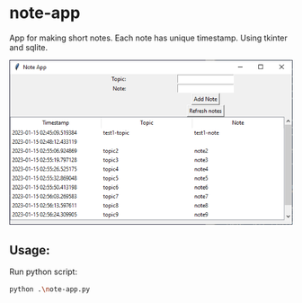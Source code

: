 # note-app
App for making short notes. Each note has unique timestamp. Using tkinter and sqlite.


![alt text](https://github.com/dawmro/note-app/blob/main/images/screenshot.PNG?raw=true)


## Usage:
Run python script:
``` sh
python .\note-app.py
```
